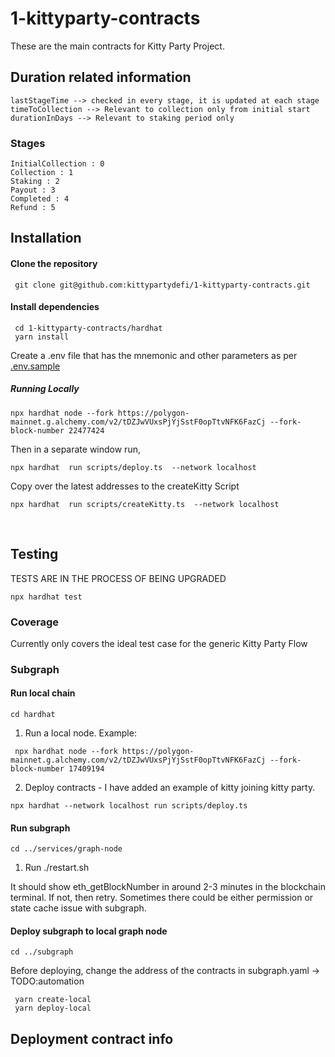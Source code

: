 # 1-kittyparty-contracts

These are the main contracts for Kitty Party Project.

## Duration related information
```
lastStageTime --> checked in every stage, it is updated at each stage
timeToCollection --> Relevant to collection only from initial start
durationInDays --> Relevant to staking period only
```

### Stages
```
InitialCollection : 0
Collection : 1
Staking : 2
Payout : 3
Completed : 4
Refund : 5
```
## Installation

####  Clone the repository

```
 git clone git@github.com:kittypartydefi/1-kittyparty-contracts.git
```

#### Install dependencies

```
 cd 1-kittyparty-contracts/hardhat
 yarn install
```

Create a .env file that has the mnemonic and other parameters as per [.env.sample](/hardhat/.env.example)
##### Running Locally
```
npx hardhat node --fork https://polygon-mainnet.g.alchemy.com/v2/tDZJwVUxsPjYjSstF0opTtvNFK6FazCj --fork-block-number 22477424
```
Then in a separate window run,
```
npx hardhat  run scripts/deploy.ts  --network localhost
```
Copy over the latest addresses to the createKitty Script
```
npx hardhat  run scripts/createKitty.ts  --network localhost
```
<br/>

## Testing
TESTS ARE IN THE PROCESS OF BEING UPGRADED
```
npx hardhat test
```

### Coverage 
Currently only covers the ideal test case for the generic Kitty Party Flow


### Subgraph 
#### Run local chain
```
cd hardhat 
```

1. Run a local node. Example:
```
 npx hardhat node --fork https://polygon-mainnet.g.alchemy.com/v2/tDZJwVUxsPjYjSstF0opTtvNFK6FazCj --fork-block-number 17409194
```

2. Deploy contracts - I have added an example of kitty joining kitty party.
```
npx hardhat --network localhost run scripts/deploy.ts
```

#### Run subgraph
```
cd ../services/graph-node
```

1. Run ./restart.sh

It should show eth_getBlockNumber in around 2-3 minutes in the blockchain terminal. If not, then retry. Sometimes there could be either permission or state cache issue with subgraph.

#### Deploy subgraph to local graph node
```
cd ../subgraph
```

Before deploying, change the address of the contracts in subgraph.yaml -> TODO:automation
```
 yarn create-local
 yarn deploy-local
```


## Deployment contract info
